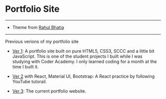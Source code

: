 # Portfolio Site

<!-- background image 2264 x 1504 -->

---

- Theme from [Rahul Bhatia](https://github.com/rbhatia46/React-Portfolio)

---

Previous verions of my portfolio site

- [Ver 1](https://github.com/EllieChen-Git/Portfolio-Site_Ellie-Chen): A portfolio site built on pure HTML5, CSS3, SCCC and a little bit JavaScript. This is one of the student projects I built while I was studying with Coder Academy. I only learned coding for a month at the time I built it.

- [Ver 2](https://github.com/EllieChen-Git/React-Practice-Portfolio-Site) with React, Material UI, Bootstrap: A React practice by following YouTube tutorail.
- [Ver 3](): The current portfolio website.
